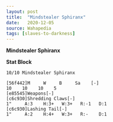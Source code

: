 ```yaml
---
layout: post
title:  "Mindstealer Sphiranx"
date:   2020-12-05
source: Wahapedia
tags: [slaves-to-darkness]
---
```


**Mindstealer Sphiranx**

**Stat Block**
```
10/10 Mindstealer Sphiranx
```

```
[56f442]M     W     B     Sa    [-]
10    10    10    5     
[e85545]Weapons[-]
[c6c930]Shredding Claws[-]
1"     A:3    H:3+   W:3+   R:-1   D:1   
[c6c930]Lashing Tail[-]
1"     A:2    H:4+   W:3+   R:-    D:1   
```


